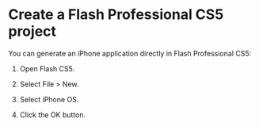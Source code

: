 # Create a Flash Professional CS5 project

<div>

You can generate an iPhone application directly in Flash Professional CS5:

1.  Open Flash CS5.

2.  Select File \> New.

3.  Select iPhone OS.

4.  Click the OK button.

</div>

<div>

<div>

</div>

</div>
